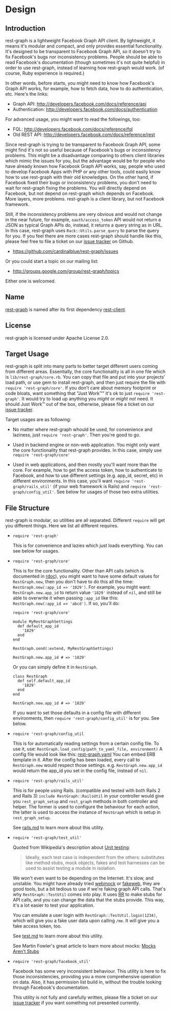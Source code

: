
# Design

## Introduction

rest-graph is a lightweight Facebook Graph API client.  By lightweight, it
means it's modular and compact, and only provides essential functionality.
It's designed to be transparent to Facebook Graph API, so it doesn't try to
fix Facebook's bugs nor inconsistency problems.  People should be able to
read Facebook's documentation (though sometimes it's not quite helpful) in
order to use rest-graph, instead of learning how rest-graph would work.
(of course, Ruby experience is required.)

In other words, before starts, you might need to know how Facebook's Graph
API works, for example, how to fetch data, how to do authentication, etc.
Here's the links:

* Graph API: <http://developers.facebook.com/docs/reference/api>
* Authentication: <http://developers.facebook.com/docs/authentication>

For advanced usage, you might want to read the followings, too:

* FQL: <http://developers.facebook.com/docs/reference/fql>
* Old REST API: <http://developers.facebook.com/docs/reference/rest>

Since rest-graph is trying to be transparent to Facebook Graph API, some
might find it's not so useful because of Facebook's bugs or inconsistency
problems.  This might be a disadvantage comparing to others client libraries
which mimic the issues for you, but the advantage would be for people who
have already known how Facebook Graph API works, say, people who used to
develop Facebook Apps with PHP or any other tools, could easily know how to
use rest-graph with their old knowledges.  On the other hand, if Facebook
fixed their bugs or inconsistency problems, you don't need to wait for
rest-graph fixing the problems.  You will directly depend on Facebook,
but not depend on rest-graph which depends on Facebook.  More layers,
more problems.  rest-graph is a client library, but not Facebook framework.

Still, if the inconsistency problems are very obvious and would not change
in the near future, for example, `oauth/access_token` API would not return
a JSON as typical Graph APIs do, instead, it returns a query string as in
URL.  In this case, rest-graph uses `Rack::Utils.parse_query` to parse the
query for you.  If you feel there are more cases rest-graph should handle
like this, please feel free to file a ticket on our [issue tracker][] on
Github.

* <https://github.com/cardinalblue/rest-graph/issues>

Or you could start a topic on our mailing list:

* <http://groups.google.com/group/rest-graph/topics>

Either one is welcomed.

## Name

[rest-graph][] is named after its first dependency [rest-client][].

[rest-graph]: https://github.com/cardinalblue/rest-graph
[rest-client]: https://github.com/archiloque/rest-client

## License

rest-graph is licensed under Apache License 2.0.

## Target Usage

rest-graph is split into many parts to better target different users coming
from different areas.  Essentially, the core functionality is all in one file
which is `lib/rest-graph/core.rb`.  You can copy that file and put into your
projects' load path, or use gem to install rest-graph, and then just require
the file with `require 'rest-graph/core'`.  If you don't care about memory
footprint or code bloats, want something that "Just Work&trade;" it's ok to
just `require 'rest-graph'`.  It would try to load up anything you *might*
or *might not* need.  It should Just Work&trade; out of the box, otherwise,
please file a ticket on our [issue tracker][].

[issue tracker]: https://github.com/cardinalblue/rest-graph/issues

Target usages are as following:

* No matter where rest-graph whould be used, for convenience and laziness,
  just `require 'rest-graph'`.  Then you're good to go.

* Used in backend engine or non-web application.  You might only want the
  core functionality that rest-graph provides.  In this case, simply use
  `require 'rest-graph/core'`

* Used in web applications, and then mostly you'll want more than the core.
  For example, how to get the access token, how to authenticate to Facebook,
  and how to use different settings (e.g. app_id, secret, etc) in different
  environments.  In this case, you'll want `require 'rest-graph/rails_util'`
  (if your web framework is Rails) and `require 'rest-graph/config_util'`.
  See below for usages of those two extra utilities.

## File Structure

rest-graph is modular, so utilities are all separated.  Different `require`
will get you different things.  Here we list all different requires.

* `require 'rest-graph'`

  This is for convenience and lazies which just loads everything.
  You can see below for usages.

* `require 'rest-graph/core'`

  This is for the core functionality.  Other than API calls (which is
  documented in [rdoc][]), you might want to have some default values
  for `RestGraph.new`, then you don't have to do this all the time:
  `RestGraph.new(:app_id => '1829')`.  For example, you might want:
  `RestGraph.new.app_id` to return value `'1829'` instead of `nil`,
  and still be able to overwrite it when passing `:app_id` like this:
  `RestGraph.new(:app_id => 'abcd')`. If so, you'll do:

      require 'rest-graph/core'

      module MyRestGraphSettings
        def default_app_id
          '1829'
        end
      end

      RestGraph.send(:extend, MyRestGraphSettings)

      RestGraph.new.app_id # => '1829'

  Or you can simply define it in `RestGraph`.

      class RestGraph
        def self.default_app_id
          '1829'
        end
      end

      RestGraph.new.app_id # => '1829'

  If you want to set those defaults in a config file with different
  environments, then `require 'rest-graph/config_util'` is for you.
  See below.

[rdoc]: http://rdoc.info/projects/cardinalblue/rest-graph

* `require 'rest-graph/config_util`

  This is for automatically reading settings from a certain config file.
  To use it, use: `RestGraph.load_config(path_to_yaml_file, environment)`
  A config file would look like this: [rest-graph.yaml][]  You can embed
  ERB template in it.  After the config has been loaded, every call to
  `RestGraph.new` would respect those settings.  e.g. `RestGraph.new.app_id`
  would return the app_id you set in the config file, instead of `nil`.

[rest-graph.yaml]: ../test/config/rest-graph.yaml

* `require 'rest-graph/rails_util'`

  This is for people using Rails. (compatible and tested with both Rails 2
  and Rails 3)  `include RestGraph::RailsUtil` in your controller would
  give you `rest_graph_setup` and `rest_graph` methods in both controller
  and helper.  The former is used to configure the behaviour for each action,
  the latter is used to access the instance of `RestGraph` which is setup in
  `rest_graph_setup`.

  See [rails.md][] to learn more about this utility.

[rails.md]: rails.md

* `require 'rest-graph/test_util'`

  Quoted from Wikipedia's description about [Unit testing][]:

  > Ideally, each test case is independent from the others: substitutes
  > like method stubs, mock objects, fakes and test harnesses can be
  > used to assist testing a module in isolation.

  We won't even want to be depending on the Internet.  It's slow, and
  unstable.  You might have already tried [webmock][] or [fakeweb][],
  they are good tools, but a bit tedious to use if we're faking graph
  API calls.  That's why `RestGraph::TestUtil` comes into play.  It uses
  [RR][] to make stubs for API calls, and you can change the data that
  the stubs provide.  This way, it's a lot easier to test your application.

  You can emulate a user login with `RestGraph::TestUtil.login(1234)`,
  which will give you a fake user data upon calling `/me`.  It will
  give you a fake access token, too.

  See [test.md][] to learn more about this utility.

  See Martin Fowler's great article to learn more about mocks:
  [Mocks Aren't Stubs][]

[Unit testing]: http://en.wikipedia.org/wiki/Unit_testing
[webmock]: https://github.com/bblimke/webmock
[fakeweb]: https://github.com/chrisk/fakeweb
[RR]: https://github.com/btakita/rr
[test.md]: test.md
[Mocks Aren't Stubs]: http://martinfowler.com/articles/mocksArentStubs.html

* `require 'rest-graph/facebook_util'`

  Facebook has some very inconsistent behaviour.  This utility is here to
  fix those inconsistencies, providing you a more comprehensive operation
  on data.  Also, it has permission list build in, without the trouble
  looking through Facebook's documentation.

  This utility is not fully and carefully written, please file a ticket
  on our [issue tracker][] if you want something not presented currently.
